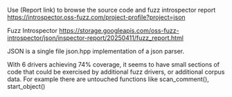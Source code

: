 Use (Report link) to browse the source code and fuzz introspector report https://introspector.oss-fuzz.com/project-profile?project=json

Fuzz Introspector
https://storage.googleapis.com/oss-fuzz-introspector/json/inspector-report/20250411/fuzz_report.html

JSON is a single file json.hpp implementation of a json parser.

With 6 drivers achieving 74% coverage, it seems to have small sections of code that could be exercised by additional fuzz drivers, or additional corpus data. For example there are untouched functions like scan_comment(), start_object() 
